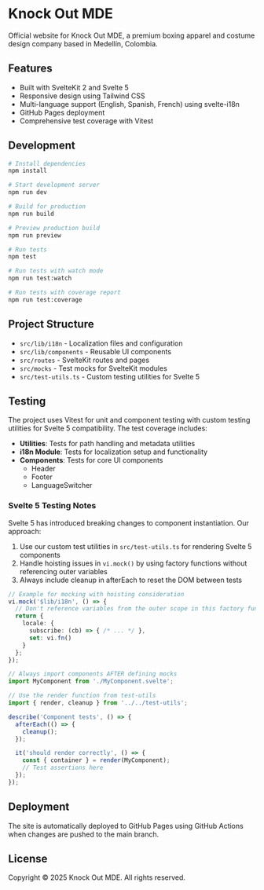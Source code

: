 # Knock Out MDE

Official website for Knock Out MDE, a premium boxing apparel and costume design company based in Medellín, Colombia.

## Features

- Built with SvelteKit 2 and Svelte 5
- Responsive design using Tailwind CSS
- Multi-language support (English, Spanish, French) using svelte-i18n
- GitHub Pages deployment
- Comprehensive test coverage with Vitest

## Development

```bash
# Install dependencies
npm install

# Start development server
npm run dev

# Build for production
npm run build

# Preview production build
npm run preview

# Run tests
npm test

# Run tests with watch mode
npm run test:watch

# Run tests with coverage report
npm run test:coverage
```

## Project Structure

- `src/lib/i18n` - Localization files and configuration
- `src/lib/components` - Reusable UI components
- `src/routes` - SvelteKit routes and pages
- `src/mocks` - Test mocks for SvelteKit modules
- `src/test-utils.ts` - Custom testing utilities for Svelte 5

## Testing

The project uses Vitest for unit and component testing with custom testing utilities for Svelte 5 compatibility. The test coverage includes:

- **Utilities**: Tests for path handling and metadata utilities
- **i18n Module**: Tests for localization setup and functionality
- **Components**: Tests for core UI components
  - Header
  - Footer
  - LanguageSwitcher

### Svelte 5 Testing Notes

Svelte 5 has introduced breaking changes to component instantiation. Our approach:

1. Use our custom test utilities in `src/test-utils.ts` for rendering Svelte 5 components
2. Handle hoisting issues in `vi.mock()` by using factory functions without referencing outer variables
3. Always include cleanup in afterEach to reset the DOM between tests

```typescript
// Example for mocking with hoisting consideration
vi.mock('$lib/i18n', () => {
  // Don't reference variables from the outer scope in this factory function
  return {
    locale: {
      subscribe: (cb) => { /* ... */ },
      set: vi.fn()
    }
  };
});

// Always import components AFTER defining mocks
import MyComponent from './MyComponent.svelte';

// Use the render function from test-utils
import { render, cleanup } from '../../test-utils';

describe('Component tests', () => {
  afterEach(() => {
    cleanup();
  });

  it('should render correctly', () => {
    const { container } = render(MyComponent);
    // Test assertions here
  });
});
```

## Deployment

The site is automatically deployed to GitHub Pages using GitHub Actions when changes are pushed to the main branch.

## License

Copyright © 2025 Knock Out MDE. All rights reserved.
